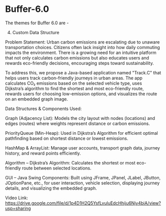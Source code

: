 # Buffer-6.0

The themes for Buffer 6.0 are -

4. Custom Data Structure

Problem Statement:
Urban carbon emissions are escalating due to unaware transportation choices. Citizens often lack insight into how daily commuting impacts the environment. There is a growing need for an intuitive platform that not only calculates carbon emissions but also educates users and rewards eco-friendly decisions, encouraging steps toward sustainability.

To address this, we propose a Java-based application named "Track.C" that helps users track carbon-friendly journeys in urban areas. The app calculates CO₂ emissions based on the selected vehicle type, uses Dijkstra’s algorithm to find the shortest and most eco-friendly route, rewards users for choosing low-emission options, and visualizes the route on an embedded graph image.


Data Structures & Components Used:

Graph (Adjacency List):
Models the city layout with nodes (locations) and edges (routes) where weights represent distance or carbon emissions.

PriorityQueue (Min-Heap):
Used in Dijkstra’s Algorithm for efficient optimal pathfinding based on shortest distance or lowest emissions.

HashMap & ArrayList:
Manage user accounts, transport graph data, journey history, and reward points efficiently.

Algorithm – Dijkstra’s Algorithm:
Calculates the shortest or most eco-friendly route between selected locations.

GUI – Java Swing Components:
Built using JFrame, JPanel, JLabel, JButton, JOptionPane, etc., for user interaction, vehicle selection, displaying journey details, and visualizing the embedded graph.


Video Link: https://drive.google.com/file/d/1p4D1H2Q5YsfLvuluEdcHhiju6Njy4biA/view?usp=sharing
